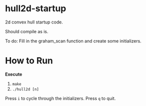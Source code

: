 # hull2d-startup


2d convex hull startup code.  

Should compile as is.

To do: Fill in the graham_scan function and create some initializers. 
 
# How to Run

**Execute**
1. `make`
2. `./hull2d [n]`

Press `i` to cycle through the initializers.
Press `q` to quit.